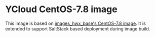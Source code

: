 # YCloud CentOS-7.8 image
This image is based on [images_hwx_base's CentOS-7.8 image](https://github.com/hortonworks/images_hwx_base/tree/master/generated-sources/centos7.8).
It is extended to support SaltStack based deployment during image build.
